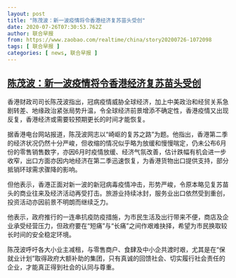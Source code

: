 ```yaml
---
layout: post
title: "陈茂波：新一波疫情将令香港经济复苏苗头受创"
date: 2020-07-26T07:30:53.762Z
author: 联合早报
from: https://www.zaobao.com/realtime/china/story20200726-1072098
tags: [ 联合早报 ]
categories: [ news, 联合早报 ]
---
```

<!--1595773980000-->
[陈茂波：新一波疫情将令香港经济复苏苗头受创](https://www.zaobao.com/realtime/china/story20200726-1072098)
------

<div>
<p>香港财政司司长陈茂波指出，冠病疫情威胁全球经济，加上中美政治和经贸关系急剧转差、地缘政治紧张局势升温，令全球经济前景增添不确定性，香港疫情又出现反复，香港经济或需要较预期更长的时间才能恢复。</p><p>据香港电台网站报道，陈茂波网志以“崎岖的复苏之路”为题。他指出，香港第二季的经济状况仍然十分严峻，但收缩的情况似乎略为放缓和慢慢喘定，仍未公布6月份的零售销售数字，亦因6月时疫情放缓、经济气氛改善，估计跌幅有机会进一步收窄，出口方面亦因内地经济在第二季迅速恢复，为香港货物出口提供支持，部分抵销环球需求骤降的影响。</p><p>但他表示，香港正面对新一波的新冠病毒疫情冲击，形势严峻，令原本略见复苏苗头的商业往来及经济活动再受打击。旅游业持续冰封，服务业出口依然受到重创，投资活动亦因前景不明朗而继续乏力。</p><section id="imu"><div id="dfp-ad-imu1-wrapper" class="dfp-tag-wrapper"><div id="dfp-ad-imu1" class="dfp-tag-wrapper"></div></div></section><p>他表示，政府推行的一连串抗疫防疫措施，为市民生活及出行带来不便，商店及企业承受经营压力，但政府要在“短痛”与“长痛”之间作艰难抉择，希望为市民换取较长时间的安全稳定环境。</p><p>陈茂波呼吁各大小业主减租，与零售商户、食肆及中小企共渡时艰，尤其是在“保就业计划”取得政府大额补助的集团，只有真诚的回馈社会、切实履行社会责任的企业，才能真正得到社会的认同与尊重。</p><div id="innity-in-post"></div><div id="dfp-ad-midarticlespecial-wrapper" class="dfp-tag-wrapper"><div id="dfp-ad-midarticlespecial" class="dfp-tag-wrapper"></div></div>
</div>

